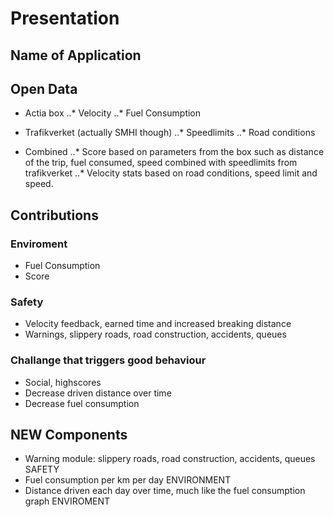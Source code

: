 # Presentation

## Name of Application 

## Open Data
* Actia box
..* Velocity
..* Fuel Consumption

* Trafikverket (actually SMHI though)
..* Speedlimits
..* Road conditions

* Combined
..* Score based on parameters from the box such as distance of the trip, fuel consumed, speed combined with speedlimits from trafikverket 
..* Velocity stats based on road conditions, speed limit and speed.

## Contributions

### Enviroment
* Fuel Consumption
* Score

### Safety
* Velocity feedback, earned time and increased breaking distance 
* Warnings, slippery roads, road construction, accidents, queues

### Challange that triggers good behaviour
* Social, highscores
* Decrease driven distance over time
* Decrease fuel consumption

## NEW Components
* Warning module:  slippery roads, road construction, accidents, queues SAFETY
* Fuel consumption per km per day ENVIRONMENT
* Distance driven each day over time, much like the fuel consumption graph ENVIROMENT


